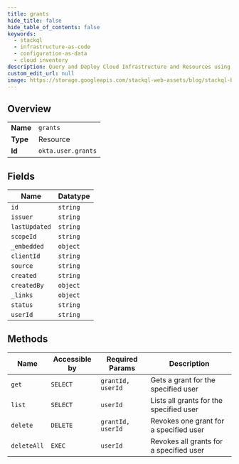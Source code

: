 ```yaml
---
title: grants
hide_title: false
hide_table_of_contents: false
keywords:
  - stackql
  - infrastructure-as-code
  - configuration-as-data
  - cloud inventory
description: Query and Deploy Cloud Infrastructure and Resources using SQL
custom_edit_url: null
image: https://storage.googleapis.com/stackql-web-assets/blog/stackql-blog-post-featured-image.png
---
```

  
    

## Overview
<table><tbody>
<tr><td><b>Name</b></td><td><code>grants</code></td></tr>
<tr><td><b>Type</b></td><td>Resource</td></tr>
<tr><td><b>Id</b></td><td><code>okta.user.grants</code></td></tr>
</tbody></table>

## Fields
| Name | Datatype |
| ---- | -------- |
| `id` | `string` |
| `issuer` | `string` |
| `lastUpdated` | `string` |
| `scopeId` | `string` |
| `_embedded` | `object` |
| `clientId` | `string` |
| `source` | `string` |
| `created` | `string` |
| `createdBy` | `object` |
| `_links` | `object` |
| `status` | `string` |
| `userId` | `string` |
## Methods
| Name | Accessible by | Required Params | Description |
| ---- | ------------- | --------------- | ----------- |
| `get` | `SELECT` | `grantId, userId` | Gets a grant for the specified user |
| `list` | `SELECT` | `userId` | Lists all grants for the specified user |
| `delete` | `DELETE` | `grantId, userId` | Revokes one grant for a specified user |
| `deleteAll` | `EXEC` | `userId` | Revokes all grants for a specified user |
